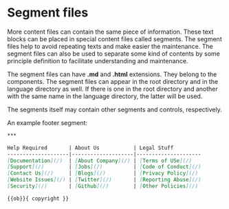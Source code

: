 <!-- ======================================================================
--- Search engine
title:          Segment files
keywords:       segment file
description:    Segment files in md-site-engine.
--- Menu system
order:          10
text:           Segment files
hidden:         false
umbel:          false
--- Page properties
id:             
document:       
layout:         layout-2-left
$-left:         #side-menu
searchable:     true
--- Side menu
side-menu-root:     /documentation
side-menu-header:   Documentation
side-menu-top:      Introduction
side-menu-depth:    2
======================================================================= -->

# Segment files

More content files can contain the same piece of information. These text blocks
can be placed in special content files called segments. The segment files help
to avoid repeating texts and make easier the maintenance. The segment files can
also be used to separate some kind of contents by some principle definition to
facilitate understanding and maintenance.

The segment files can have __.md__ and __.html__ extensions. They belong to the
components. The segment files can appear in the root directory and in the
language directory as well. If there is one in the root directory and another
with the same name in the language directory, the latter will be used.

The segments itself may contain other segments and controls, respectively.

An example footer segment:

```markdown
***

Help Required       | About Us           | Legal Stuff
--------------------|--------------------|---------------------
[Documentation](/)  | [About Company](/) | [Terms of USe](/)
[Support](/)        | [Jobs](/)          | [Code of Conduct](/)
[Contact Us](/)     | [Blogs](/)         | [Privacy Policy](/)
[Website Issues](/) | [Twitter](/)       | [Reporting Abuse](/)
[Security](/)       | [Github](/)        | [Other Policies](/)

{{ob}}{ copyright }}
```